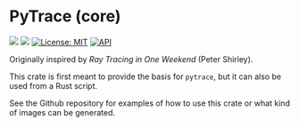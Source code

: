 # PyTrace (core)

[![](https://img.shields.io/badge/github-Vanille--N/ray__tracer-8da0cb?logo=github)](https://github.com/Vanille-N/ray_tracer)
[![](http://meritbadge.herokuapp.com/pytrace_core)](https://crates.io/crates/pytrace_core)
[![License: MIT](https://img.shields.io/badge/License-MIT-yellow.svg)](https://opensource.org/licenses/MIT)
[![API](https://docs.rs/pytrace_core/badge.svg)](https://docs.rs/pytrace_core)


Originally inspired by _Ray Tracing in One Weekend_ (Peter Shirley).

This crate is first meant to provide the basis for `pytrace`, but it can also be used from a Rust script.

See the Github repository for examples of how to use this crate or what kind of images can be generated.
